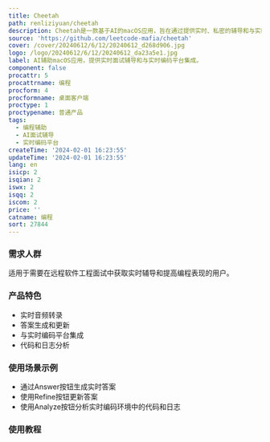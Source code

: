```yaml
---
title: Cheetah
path: renliziyuan/cheetah
description: Cheetah是一款基于AI的macOS应用，旨在通过提供实时、私密的辅导和与实时编码平台集成，帮助用户进行远程软件工程面试。
source: 'https://github.com/leetcode-mafia/cheetah'
cover: /cover/20240612/6/12/20240612_d268d906.jpg
logo: /logo/20240612/6/12/20240612_da23a5e1.jpg
label: AI辅助macOS应用，提供实时面试辅导和与实时编码平台集成。
component: false
procattr: 5
procattrname: 编程
procform: 4
procformname: 桌面客户端
proctype: 1
proctypename: 普通产品
tags:
  - 编程辅助
  - AI面试辅导
  - 实时编码平台
createTime: '2024-02-01 16:23:55'
updateTime: '2024-02-01 16:23:55'
lang: en
isicp: 2
isqian: 2
iswx: 2
isqq: 2
iscom: 2
price: ''
catname: 编程
sort: 27844
---
```




### 需求人群
适用于需要在远程软件工程面试中获取实时辅导和提高编程表现的用户。

### 产品特色
- 实时音频转录
- 答案生成和更新
- 与实时编码平台集成
- 代码和日志分析

### 使用场景示例
- 通过Answer按钮生成实时答案
- 使用Refine按钮更新答案
- 使用Analyze按钮分析实时编码环境中的代码和日志

### 使用教程


  
